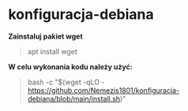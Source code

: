 # konfiguracja-debiana 

**Zainstaluj pakiet wget**<br />
>apt install wget<br />

**W celu wykonania kodu należy użyć:**<br />
> bash -c "$(wget -qLO - https://github.com/Nemezis1801/konfiguracja-debiana/blob/main/install.sh)"
